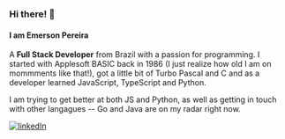 ### Hi there! 👋
#### I am Emerson Pereira

A **Full Stack Developer** from Brazil with a passion for programming. I started with Applesoft BASIC back in 1986 (I just realize how old I am on mommments like that!), got a little bit of Turbo Pascal and C and as a developer learned JavaScript, TypeScript and Python.

I am trying to get better at both JS and Python, as well as getting in touch with other langagues -- Go and Java are on my radar right now.

[![linkedIn](https://img.shields.io/badge/LinkedIn-0077B5?style=for-the-badge&logo=linkedin&logoColor=white)](https://www.linkedin.com/in/emerson-berg-jorge-pereira/)

<!--
[![gmail](https://img.shields.io/badge/Gmail-D14836?style=for-the-badge&logo=gmail&logoColor=white)]()
-->

<!--
**emberjp/emberjp** is a ✨ _special_ ✨ repository because its `README.md` (this file) appears on your GitHub profile.

Here are some ideas to get you started:

- 🔭 I’m currently working on ...
- 🌱 I’m currently learning ...
- 👯 I’m looking to collaborate on ...
- 🤔 I’m looking for help with ...
- 💬 Ask me about ...
- 📫 How to reach me: ...
- 😄 Pronouns: ...
- ⚡ Fun fact: ...
-->
